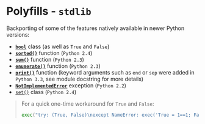 # Polyfills - `stdlib`

Backporting of some of the features natively available in newer Python versions:

- [**`bool`**](future_types/bool.py) class (as well as `True` and `False`)
- [**`sorted()`**](functions.py) function (`Python 2.4`)
- [**`sum()`**](functions.py) function (`Python 2.3`)
- [**`enumerate()`**](functions.py) function (`Python 2.3`)
- [**`print()`**](print.py) function (keyword arguments such as `end` or `sep` were added in `Python 3.3`, see module docstring for more details)
- [**`NotImplementedError`**](exceptions.py) exception (`Python 2.2`)
- [`set()`](sets.py) class (`Python 2.4`)

> For a quick one-time workaround for `True` and `False`:
>
> ```python
> exec("try: (True, False)\nexcept NameError: exec('True = 1==1; False = 1==0')")
> ```
